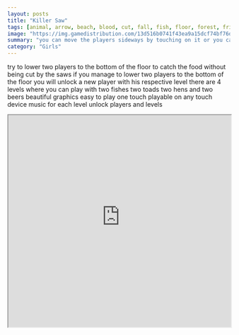 ```yaml
---
layout: posts
title: "Killer Saw"
tags: [animal, arrow, beach, blood, cut, fall, fish, floor, forest, friendly, funny, glasses, land, mobile, plant, saw, sea, sky, spider, tree, two, water, free, online, games, oyna, game, free, games, play, play, games]
image: "https://img.gamedistribution.com/13d516b0741f43ea9a15dcf74bf76dc8.jpg"
summary: "you can move the players sideways by touching on it or you can also move and lower it by touching the buttons  free online games oyna game free games play play games"
category: "Girls"
---
```


try to lower two players to the bottom of the floor to catch the food without being cut by the saws if you manage to lower two players to the bottom of the floor you will unlock a new player with his respective level there are 4 levels where you can play with two fishes two toads two hens and two beers beautiful graphics easy to play one touch playable on any touch device music for each level unlock players and levels

<iframe width="100%" height="480px;" src="https://html5.gamedistribution.com/13d516b0741f43ea9a15dcf74bf76dc8/"></iframe>